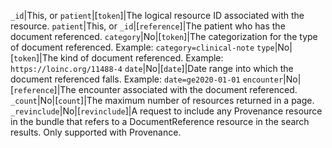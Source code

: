  `_id`|This, or `patient`|[`token`]|The logical resource ID associated with the resource.
 `patient`|This, or `_id`|[`reference`]|The patient who has the document referenced.
`category`|No|[`token`]|The categorization for the type of document referenced. Example: `category=clinical-note`
`type`|No|[`token`]|The kind of document referenced. Example: `https://loinc.org/11488-4`
`date`|No|[`date`]|Date range into which the document referenced falls. Example: `date=ge2020-01-01`
`encounter`|No|[`reference`]|The encounter associated with the document referenced.
`_count`|No|[`count`]|The maximum number of resources returned in a page.
`_revinclude`|No|[`revinclude`]|A request to include any Provenance resource in the bundle that refers to a DocumentReference resource in the search results. Only supported with Provenance.

